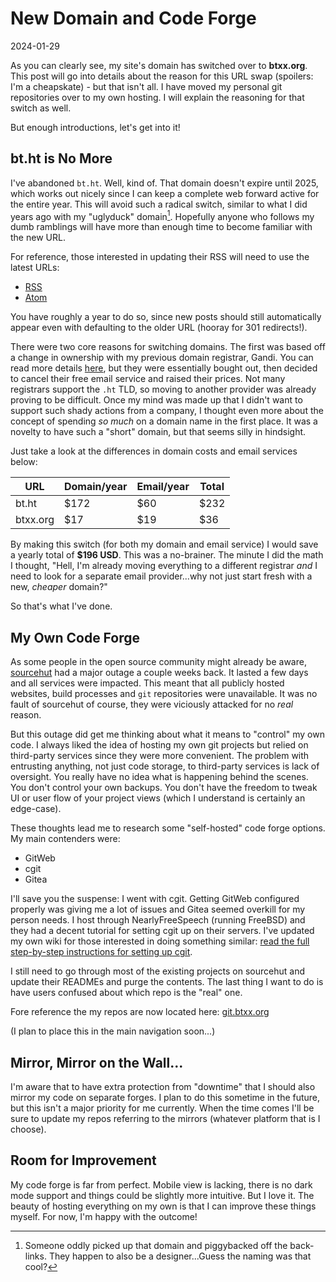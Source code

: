 # New Domain and Code Forge

2024-01-29

As you can clearly see, my site's domain has switched over to **btxx.org**. This post will go into details about the reason for this URL swap (spoilers: I'm a cheapskate) - but that isn't all. I have moved my personal git repositories over to my own hosting. I will explain the reasoning for that switch as well.

But enough introductions, let's get into it!

## bt.ht is No More

I've abandoned `bt.ht`. Well, kind of. That domain doesn't expire until 2025, which works out nicely since I can keep a complete web forward active for the entire year. This will avoid such a radical switch, similar to what I did years ago with my "uglyduck" domain[^1]. Hopefully anyone who follows my dumb ramblings will have more than enough time to become familiar with the new URL.

For reference, those interested in updating their RSS will need to use the latest URLs: 

- [RSS](https://btxx.org/index.rss)
- [Atom](https://btxx.org/index.atom)

You have roughly a year to do so, since new posts should still automatically appear even with defaulting to the older URL (hooray for 301 redirects!).

There were two core reasons for switching domains. The first was based off a change in ownership with my previous domain registrar, Gandi. You can read more details [here](https://news.ycombinator.com/item?id=35080777), but they were essentially bought out, then decided to cancel their free email service and raised their prices. Not many registrars support the `.ht` TLD, so moving to another provider was already proving to be difficult. Once my mind was made up that I didn't want to support such shady actions from a company, I thought even more about the concept of spending *so much* on a domain name in the first place. It was a novelty to have such a "short" domain, but that seems silly in hindsight.

Just take a look at the differences in domain costs and email services below:

|URL|Domain/year|Email/year|Total|
|---|-----------|----------|-----|
|bt.ht|$172|$60|$232|
|btxx.org|$17|$19|$36|

By making this switch (for both my domain and email service) I would save a yearly total of **$196 USD**. This was a no-brainer. The minute I did the math I thought, "Hell, I'm already moving everything to a different registrar *and* I need to look for a separate email provider...why not just start fresh with a new, *cheaper* domain?"

So that's what I've done.

## My Own Code Forge

As some people in the open source community might already be aware, [sourcehut](https://sourcehut.org) had a major outage a couple weeks back. It lasted a few days and all services were impacted. This meant that all publicly hosted websites, build processes and `git` repositories were unavailable. It was no fault of sourcehut of course, they were viciously attacked for no *real* reason. 

But this outage did get me thinking about what it means to "control" my own code. I always liked the idea of hosting my own git projects but relied on third-party services since they were more convenient. The problem with entrusting anything, not just code storage, to third-party services is lack of oversight. You really have no idea what is happening behind the scenes. You don't control your own backups. You don't have the freedom to tweak UI or user flow of your project views (which I understand is certainly an edge-case).

These thoughts lead me to research some "self-hosted" code forge options. My main contenders were:

- GitWeb
- cgit
- Gitea

I'll save you the suspense: I went with cgit. Getting GitWeb configured properly was giving me a lot of issues and Gitea seemed overkill for my person needs. I host through NearlyFreeSpeech (running FreeBSD) and they had a decent tutorial for setting cgit up on their servers. I've updated my own wiki for those interested in doing something similar: [read the full step-by-step instructions for setting up cgit](/wiki/cgit).

I still need to go through most of the existing projects on sourcehut and update their READMEs and purge the contents. The last thing I want to do is have users confused about which repo is the "real" one.

Fore reference the my repos are now located here: [git.btxx.org](https://git.btxx.org)

(I plan to place this in the main navigation soon...)

## Mirror, Mirror on the Wall...

I'm aware that to have extra protection from "downtime" that I should also mirror my code on separate forges. I plan to do this sometime in the future, but this isn't a major priority for me currently. When the time comes I'll be sure to update my repos referring to the mirrors (whatever platform that is I choose).

## Room for Improvement

My code forge is far from perfect. Mobile view is lacking, there is no dark mode support and things could be slightly more intuitive. But I love it. The beauty of hosting everything on my own is that I can improve these things myself. For now, I'm happy with the outcome!


[^1]: Someone oddly picked up that domain and piggybacked off the back-links. They happen to also be a designer...Guess the naming was that cool? 

